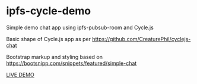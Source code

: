 # ipfs-cycle-demo
Simple demo chat app using ipfs-pubsub-room and Cycle.js

Basic shape of Cycle.js app as per https://github.com/CreaturePhil/cyclejs-chat

Bootstrap markup and styling based on https://bootsnipp.com/snippets/featured/simple-chat

[LIVE DEMO](https://ipfs-cycle-chat.azurewebsites.net/ "Demo hosted in Azure")
